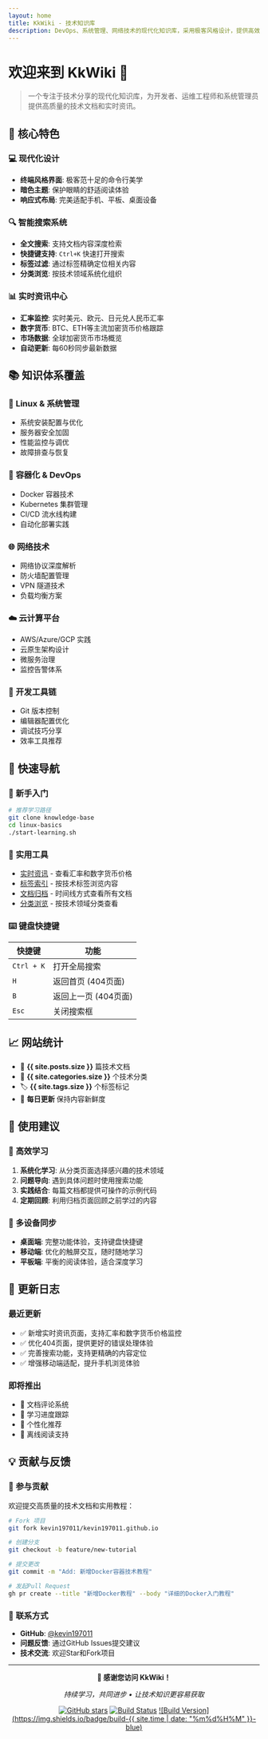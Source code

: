 ```yaml
---
layout: home
title: KkWiki - 技术知识库
description: DevOps、系统管理、网络技术的现代化知识库，采用极客风格设计，提供高效的技术文档检索和学习体验。
---
```


# 欢迎来到 KkWiki 🚀

> 一个专注于技术分享的现代化知识库，为开发者、运维工程师和系统管理员提供高质量的技术文档和实时资讯。

## 🎯 核心特色

### 💻 现代化设计
- **终端风格界面**: 极客范十足的命令行美学
- **暗色主题**: 保护眼睛的舒适阅读体验
- **响应式布局**: 完美适配手机、平板、桌面设备

### 🔍 智能搜索系统
- **全文搜索**: 支持文档内容深度检索
- **快捷键支持**: `Ctrl+K` 快速打开搜索
- **标签过滤**: 通过标签精确定位相关内容
- **分类浏览**: 按技术领域系统化组织

### 📊 实时资讯中心
- **汇率监控**: 实时美元、欧元、日元兑人民币汇率
- **数字货币**: BTC、ETH等主流加密货币价格跟踪
- **市场数据**: 全球加密货币市场概览
- **自动更新**: 每60秒同步最新数据

## 📚 知识体系覆盖

### 🐧 **Linux & 系统管理**
- 系统安装配置与优化
- 服务器安全加固
- 性能监控与调优
- 故障排查与恢复

### 🐳 **容器化 & DevOps**
- Docker 容器技术
- Kubernetes 集群管理
- CI/CD 流水线构建
- 自动化部署实践

### 🌐 **网络技术**
- 网络协议深度解析
- 防火墙配置管理
- VPN 隧道技术
- 负载均衡方案

### ☁️ **云计算平台**
- AWS/Azure/GCP 实践
- 云原生架构设计
- 微服务治理
- 监控告警体系

### 🔧 **开发工具链**
- Git 版本控制
- 编辑器配置优化
- 调试技巧分享
- 效率工具推荐

## 🚀 快速导航

### 📖 **新手入门**
```bash
# 推荐学习路径
git clone knowledge-base
cd linux-basics
./start-learning.sh
```

### 🔧 **实用工具**
- [实时资讯](/info/) - 查看汇率和数字货币价格
- [标签索引](/tags/) - 按技术标签浏览内容
- [文档归档](/archive/) - 时间线方式查看所有文档
- [分类浏览](/categories/) - 按技术领域分类查看

### ⌨️ **键盘快捷键**
| 快捷键 | 功能 |
|--------|------|
| `Ctrl + K` | 打开全局搜索 |
| `H` | 返回首页 (404页面) |
| `B` | 返回上一页 (404页面) |
| `Esc` | 关闭搜索框 |

## 📈 网站统计

- 📝 **{{ site.posts.size }}** 篇技术文档
- 📁 **{{ site.categories.size }}** 个技术分类
- 🏷️ **{{ site.tags.size }}** 个标签标记
- 🔄 **每日更新** 保持内容新鲜度

## 🌟 使用建议

### 🎯 **高效学习**
1. **系统化学习**: 从分类页面选择感兴趣的技术领域
2. **问题导向**: 遇到具体问题时使用搜索功能
3. **实践结合**: 每篇文档都提供可操作的示例代码
4. **定期回顾**: 利用归档页面回顾之前学过的内容

### 📱 **多设备同步**
- **桌面端**: 完整功能体验，支持键盘快捷键
- **移动端**: 优化的触屏交互，随时随地学习
- **平板端**: 平衡的阅读体验，适合深度学习

## 🔔 更新日志

### 最近更新
- ✅ 新增实时资讯页面，支持汇率和数字货币价格监控
- ✅ 优化404页面，提供更好的错误处理体验
- ✅ 完善搜索功能，支持更精确的内容定位
- ✅ 增强移动端适配，提升手机浏览体验

### 即将推出
- 🔄 文档评论系统
- 🔄 学习进度跟踪
- 🔄 个性化推荐
- 🔄 离线阅读支持

## 💡 贡献与反馈

### 🤝 **参与贡献**
欢迎提交高质量的技术文档和实用教程：
```bash
# Fork 项目
git fork kevin197011/kevin197011.github.io

# 创建分支
git checkout -b feature/new-tutorial

# 提交更改
git commit -m "Add: 新增Docker容器技术教程"

# 发起Pull Request
gh pr create --title "新增Docker教程" --body "详细的Docker入门教程"
```

### 📧 **联系方式**
- **GitHub**: [@kevin197011](https://github.com/kevin197011)
- **问题反馈**: 通过GitHub Issues提交建议
- **技术交流**: 欢迎Star和Fork项目

---

<div align="center">

**🎉 感谢您访问 KkWiki！**

*持续学习，共同进步 • 让技术知识更容易获取*

[![GitHub stars](https://img.shields.io/github/stars/kevin197011/kevin197011.github.io?style=social)](https://github.com/kevin197011/kevin197011.github.io)
[![Build Status](https://img.shields.io/badge/build-passing-brightgreen)](https://github.com/kevin197011/kevin197011.github.io)
[![Build Version](https://img.shields.io/badge/build-{{ site.time | date: "%m%d%H%M" }}-blue)](/)

</div>